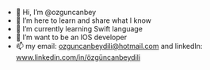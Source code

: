 - 👋 Hi, I’m @ozguncanbey
- 👀 I’m here to learn and share what I know
- 🌱 I’m currently learning Swift language
- 💞️ I’m want to be an IOS developer
- 📫 my email: ozguncanbeydili@hotmail.com and linkedIn: www.linkedin.com/in/özgüncanbeydili

<!---
ozguncanbey/ozguncanbey is a ✨ special ✨ repository because its `README.md` (this file) appears on your GitHub profile.
You can click the Preview link to take a look at your changes.
--->
